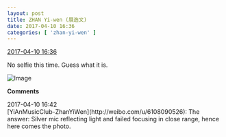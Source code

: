 ```yaml
---
layout: post
title: ZHAN Yi-wen (展逸文)
date: 2017-04-10 16:36
categories: [ 'zhan-yi-wen' ]
---
```


<div class="weibo-info">
  <a href="http://weibo.com/6108090526/EDS1t5mRe">2017-04-10 16:36</a>
</div>

No selfie this time. Guess what it is.

<!-- more -->

![Image](http://wx1.sinaimg.cn/mw690/006FmVn8ly1feho6tnihjj30ku112jur.jpg)

**Comments**

<div class="weibo-info">2017-04-10 16:42</div>
[YiAnMusicClub-ZhanYiWen](http://weibo.com/u/6108090526): The answer: Silver mic reflecting light and failed focusing in close range, hence here comes the photo.
